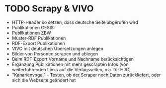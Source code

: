 # TODO Scrapy & VIVO

- HTTP-Header so setzen, dass deutsche Seite abgerufen wird
- Publikationen GESIS
- Publikationen ZBW
- Muster-RDF Publikationen
- RDF-Export Publikationen
- VIVO mit deutschen Übersetzungen anlegen
- Bilder von Personen scrapen und ablegen
- Beim RDF-Export Vorname und Nachname berücksichtigen
- Ergänzung Publikationen mit mehr gescrapten Infos (von weiterführenden Links auf die Verlagsseiten, v.a. für HIIG)
- "Kanarienvogel" - Testen, ob der Scraper noch Daten zurückliefert, oder sich die Webseite geändert hat